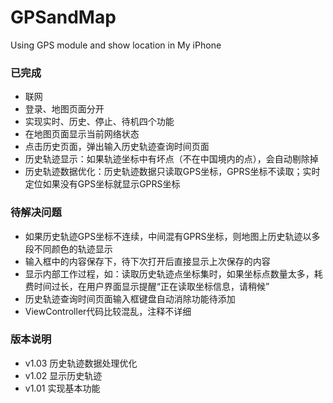 # GPSandMap

Using GPS module and show location in My iPhone

### 已完成

- 联网
- 登录、地图页面分开
- 实现实时、历史、停止、待机四个功能
- 在地图页面显示当前网络状态
- 点击历史页面，弹出输入历史轨迹查询时间页面
- 历史轨迹显示：如果轨迹坐标中有坏点（不在中国境内的点），会自动剔除掉
- 历史轨迹数据优化：历史轨迹数据只读取GPS坐标，GPRS坐标不读取；实时定位如果没有GPS坐标就显示GPRS坐标

### 待解决问题

- 如果历史轨迹GPS坐标不连续，中间混有GPRS坐标，则地图上历史轨迹以多段不同颜色的轨迹显示
- 输入框中的内容保存下，待下次打开后直接显示上次保存的内容
- 显示内部工作过程，如：读取历史轨迹点坐标集时，如果坐标点数量太多，耗费时间过长，在用户界面显示提醒“正在读取坐标信息，请稍候”
- 历史轨迹查询时间页面输入框键盘自动消除功能待添加
- ViewController代码比较混乱，注释不详细

### 版本说明

- v1.03 历史轨迹数据处理优化
- v1.02 显示历史轨迹
- v1.01 实现基本功能

